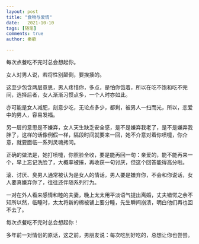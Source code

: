 ```yaml
---
layout: post
title: "食物与爱情"
date:   2021-10-10
tags: [随笔]
comments: true
author: 秦歌

---
```




每次点餐吃不完时总会想起你。

女人对男人说，若将性别颠倒，要挨揍的。

这至少包含两层意思，男人疼惜你，多点，是怕你饿着，所以在吃不饱和吃不完间，选择后者，女人渐渐习惯点多，一个人时亦如此。

亦可能是女人减肥，刻意少吃，无论点多少，都剩，被男人一扫而光，所以，恋爱中的男人，容易发福。

另一层的意思是不嫌弃，女人天生缺乏安全感，是不是嫌弃我老了，是不是嫌弃我胖了，这样的话像例假一样，隔段时间就要来一回，她不介意对着你喷嚏，你介意，就要面临一系列灵魂拷问。

正确的做法是，她打喷嚏，你照脸全收，要是能再回一句：亲爱的，能不能再来一个，早上忘记洗脸了，大概率被揍，再收获一句讨厌，但这个回答能得高分啦。

滚、讨厌、臭男人通常被认为是女人的情话，男人要是嫌弃你，不会和你说话，女人要真嫌弃你了，往往还伴随系列行为。

一对在外人看来感情和睦的夫妻，晚上太太用平淡语气提出离婚，丈夫错愕之余不知所以然，临睡时，太太将新的棉被铺上要分睡，先生瞬间崩溃，明白他们再也回不去了。

每次点餐吃不完时总会想起你！

多年前一对情侣的原话，这之前，男朋友说：每次吃到好吃的，总想让你也尝尝。

 
